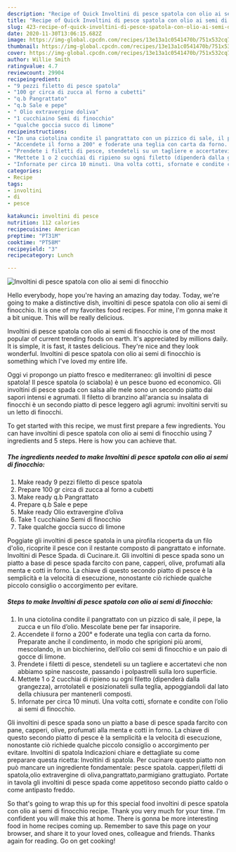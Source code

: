 ```yaml
---
description: "Recipe of Quick Involtini di pesce spatola con olio ai semi di finocchio"
title: "Recipe of Quick Involtini di pesce spatola con olio ai semi di finocchio"
slug: 423-recipe-of-quick-involtini-di-pesce-spatola-con-olio-ai-semi-di-finocchio
date: 2020-11-30T13:06:15.682Z
image: https://img-global.cpcdn.com/recipes/13e13a1c0541470b/751x532cq70/involtini-di-pesce-spatola-con-olio-ai-semi-di-finocchio-recipe-main-photo.jpg
thumbnail: https://img-global.cpcdn.com/recipes/13e13a1c0541470b/751x532cq70/involtini-di-pesce-spatola-con-olio-ai-semi-di-finocchio-recipe-main-photo.jpg
cover: https://img-global.cpcdn.com/recipes/13e13a1c0541470b/751x532cq70/involtini-di-pesce-spatola-con-olio-ai-semi-di-finocchio-recipe-main-photo.jpg
author: Willie Smith
ratingvalue: 4.7
reviewcount: 29904
recipeingredient:
- "9 pezzi filetto di pesce spatola"
- "100 gr circa di zucca al forno a cubetti"
- "q.b Pangrattato"
- "q.b Sale e pepe"
- " Olio extravergine doliva"
- "1 cucchiaino Semi di finocchio"
- "qualche goccia succo di limone"
recipeinstructions:
- "In una ciotolina condite il pangrattato con un pizzico di sale, il pepe, la zucca e un filo d’olio. Mescolate bene per far insaporire."
- "Accendete il forno a 200° e foderate una teglia con carta da forno. Preparate anche il condimento, in modo che sprigioni più aromi, mescolando, in un bicchierino, dell’olio coi semi di finocchio e un paio di gocce di limone."
- "Prendete i filetti di pesce, stendeteli su un tagliere e accertatevi che non abbiamo spine nascoste, passando i polpastrelli sulla loro superficie."
- "Mettete 1 o 2 cucchiai di ripieno su ogni filetto (dipenderà dalla grangezza), arrotolateli e posizionateli sulla teglia, appoggiandoli dal lato della chiusura per mantenerli composti."
- "Infornate per circa 10 minuti. Una volta cotti, sfornate e condite con l’olio ai semi di finocchio."
categories:
- Recipe
tags:
- involtini
- di
- pesce

katakunci: involtini di pesce 
nutrition: 112 calories
recipecuisine: American
preptime: "PT31M"
cooktime: "PT58M"
recipeyield: "3"
recipecategory: Lunch

---
```



![Involtini di pesce spatola con olio ai semi di finocchio](https://img-global.cpcdn.com/recipes/13e13a1c0541470b/751x532cq70/involtini-di-pesce-spatola-con-olio-ai-semi-di-finocchio-recipe-main-photo.jpg)

Hello everybody, hope you're having an amazing day today. Today, we're going to make a distinctive dish, involtini di pesce spatola con olio ai semi di finocchio. It is one of my favorites food recipes. For mine, I'm gonna make it a bit unique. This will be really delicious.

Involtini di pesce spatola con olio ai semi di finocchio is one of the most popular of current trending foods on earth. It's appreciated by millions daily. It is simple, it is fast, it tastes delicious. They're nice and they look wonderful. Involtini di pesce spatola con olio ai semi di finocchio is something which I've loved my entire life.

Oggi vi propongo un piatto fresco e mediterraneo: gli involtini di pesce spatola! Il pesce spatola (o sciabola) è un pesce buono ed economico. Gli involtini di pesce spada con salsa alle mele sono un secondo piatto dai sapori intensi e agrumati. Il filetto di branzino all&#39;arancia su insalata di finocchi è un secondo piatto di pesce leggero agli agrumi: involtini serviti su un letto di finocchi.


To get started with this recipe, we must first prepare a few ingredients. You can have involtini di pesce spatola con olio ai semi di finocchio using 7 ingredients and 5 steps. Here is how you can achieve that.

<!--inarticleads1-->

##### The ingredients needed to make Involtini di pesce spatola con olio ai semi di finocchio:

1. Make ready 9 pezzi filetto di pesce spatola
1. Prepare 100 gr circa di zucca al forno a cubetti
1. Make ready q.b Pangrattato
1. Prepare q.b Sale e pepe
1. Make ready  Olio extravergine d’oliva
1. Take 1 cucchiaino Semi di finocchio
1. Take qualche goccia succo di limone


Poggiate gli involtini di pesce spatola in una pirofila ricoperta da un filo d&#39;olio, ricoprite il pesce con il restante composto di pangrattato e infornate. Involtini di Pesce Spada. di Cucinare.it. Gli involtini di pesce spada sono un piatto a base di pesce spada farcito con pane, capperi, olive, profumati alla menta e cotti in forno. La chiave di questo secondo piatto di pesce è la semplicità e la velocità di esecuzione, nonostante ciò richiede qualche piccolo consiglio o accorgimento per evitare. 

<!--inarticleads2-->

##### Steps to make Involtini di pesce spatola con olio ai semi di finocchio:

1. In una ciotolina condite il pangrattato con un pizzico di sale, il pepe, la zucca e un filo d’olio. Mescolate bene per far insaporire.
1. Accendete il forno a 200° e foderate una teglia con carta da forno. Preparate anche il condimento, in modo che sprigioni più aromi, mescolando, in un bicchierino, dell’olio coi semi di finocchio e un paio di gocce di limone.
1. Prendete i filetti di pesce, stendeteli su un tagliere e accertatevi che non abbiamo spine nascoste, passando i polpastrelli sulla loro superficie.
1. Mettete 1 o 2 cucchiai di ripieno su ogni filetto (dipenderà dalla grangezza), arrotolateli e posizionateli sulla teglia, appoggiandoli dal lato della chiusura per mantenerli composti.
1. Infornate per circa 10 minuti. Una volta cotti, sfornate e condite con l’olio ai semi di finocchio.


Gli involtini di pesce spada sono un piatto a base di pesce spada farcito con pane, capperi, olive, profumati alla menta e cotti in forno. La chiave di questo secondo piatto di pesce è la semplicità e la velocità di esecuzione, nonostante ciò richiede qualche piccolo consiglio o accorgimento per evitare. Involtini di spatola Indicazioni chiare e dettagliate su come preparare questa ricetta: Involtini di spatola. Per cucinare questo piatto non può mancare un ingrediente fondamentale: pesce spatola. capperi,filetti di spatola,olio extravergine di oliva,pangrattato,parmigiano grattugiato. Portate in tavola gli involtini di pesce spada come appetitoso secondo piatto caldo o come antipasto freddo. 

So that's going to wrap this up for this special food involtini di pesce spatola con olio ai semi di finocchio recipe. Thank you very much for your time. I'm confident you will make this at home. There is gonna be more interesting food in home recipes coming up. Remember to save this page on your browser, and share it to your loved ones, colleague and friends. Thanks again for reading. Go on get cooking!
